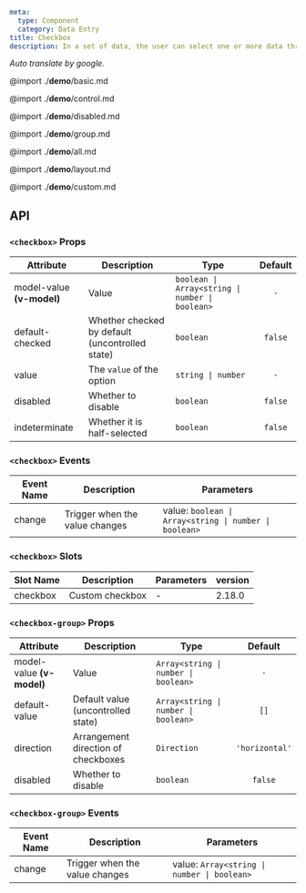 ```yaml
meta:
  type: Component
  category: Data Entry
title: Checkbox
description: In a set of data, the user can select one or more data through the check box.
```

*Auto translate by google.*

@import ./__demo__/basic.md

@import ./__demo__/control.md

@import ./__demo__/disabled.md

@import ./__demo__/group.md

@import ./__demo__/all.md

@import ./__demo__/layout.md

@import ./__demo__/custom.md

## API


### `<checkbox>` Props

|Attribute|Description|Type|Default|
|---|---|---|:---:|
|model-value **(v-model)**|Value|`boolean \| Array<string \| number \| boolean>`|`-`|
|default-checked|Whether checked by default (uncontrolled state)|`boolean`|`false`|
|value|The `value` of the option|`string \| number`|`-`|
|disabled|Whether to disable|`boolean`|`false`|
|indeterminate|Whether it is half-selected|`boolean`|`false`|
### `<checkbox>` Events

|Event Name|Description|Parameters|
|---|---|---|
|change|Trigger when the value changes|value: `boolean \| Array<string \| number \| boolean>`|
### `<checkbox>` Slots

|Slot Name|Description|Parameters|version|
|---|---|---|:---|
|checkbox|Custom checkbox|-|2.18.0|




### `<checkbox-group>` Props

|Attribute|Description|Type|Default|
|---|---|---|:---:|
|model-value **(v-model)**|Value|`Array<string \| number \| boolean>`|`-`|
|default-value|Default value (uncontrolled state)|`Array<string \| number \| boolean>`|`[]`|
|direction|Arrangement direction of checkboxes|`Direction`|`'horizontal'`|
|disabled|Whether to disable|`boolean`|`false`|
### `<checkbox-group>` Events

|Event Name|Description|Parameters|
|---|---|---|
|change|Trigger when the value changes|value: `Array<string \| number \| boolean>`|


